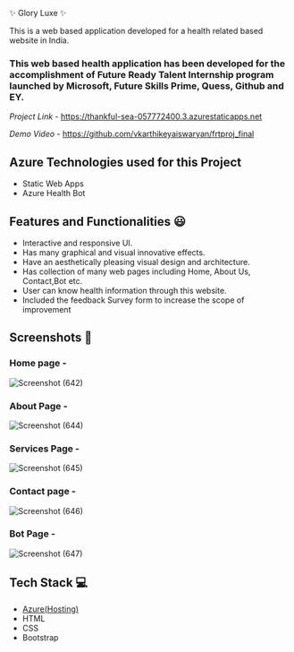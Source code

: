 ✨ Glory Luxe ✨

This is a web based application developed for a health related based website in India.

### This web based health application has been developed for the accomplishment of Future Ready Talent Internship program launched by Microsoft, Future Skills Prime, Quess, Github and EY.


*Project Link* - https://thankful-sea-057772400.3.azurestaticapps.net

*Demo Video* -  https://github.com/vkarthikeyaiswaryan/frtproj_final

## Azure Technologies used for this Project
- Static Web Apps
- Azure Health Bot

## Features and Functionalities 😃

- Interactive and responsive UI.
- Has many graphical and visual innovative effects.
- Have an aesthetically pleasing visual design and architecture.
- Has collection of many web pages including Home, About Us, Contact,Bot etc.
- User can know health information through this website.
- Included the feedback Survey form to increase the scope of improvement 

## Screenshots 📸

### Home page -   

![Screenshot (642)](https://github.com/vkarthikeyaiswaryan/frtproj_final/assets/108462073/7ef8350b-8467-4d08-9d82-d2c4040d5f63)

### About Page -

![Screenshot (644)](https://github.com/vkarthikeyaiswaryan/frtproj_final/assets/108462073/a7d6b100-4121-4f68-a623-a5d23f7e4d85)


### Services Page -

![Screenshot (645)](https://github.com/vkarthikeyaiswaryan/frtproj_final/assets/108462073/f9354048-8e3d-4d2c-8349-8c18e4f38aaa)

### Contact page -

![Screenshot (646)](https://github.com/vkarthikeyaiswaryan/frtproj_final/assets/108462073/6f8da76b-1a3c-4745-8503-a55793f3e3b9)

### Bot Page -

![Screenshot (647)](https://github.com/vkarthikeyaiswaryan/frtproj_final/assets/108462073/f4a7ca10-66a5-427f-a95f-bfbefa2ddcf8)


## Tech Stack 💻

- [Azure(Hosting)](https://azure.microsoft.com/en-in/features/azure-portal/)
- HTML
- CSS
- Bootstrap
